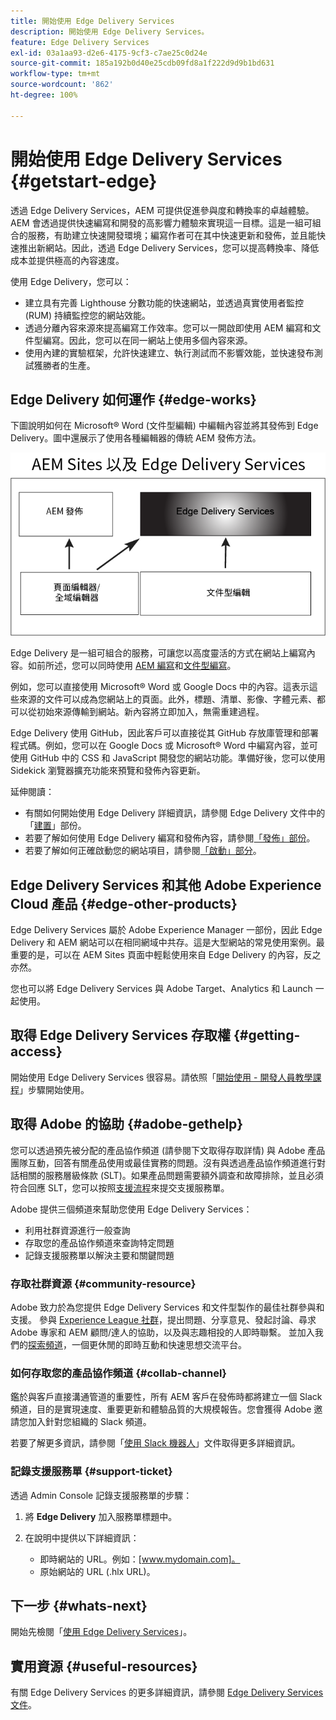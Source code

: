 ```yaml
---
title: 開始使用 Edge Delivery Services
description: 開始使用 Edge Delivery Services。
feature: Edge Delivery Services
exl-id: 03a1aa93-d2e6-4175-9cf3-c7ae25c0d24e
source-git-commit: 185a192b0d40e25cdb09fd8a1f222d9d9b1bd631
workflow-type: tm+mt
source-wordcount: '862'
ht-degree: 100%

---
```


# 開始使用 Edge Delivery Services {#getstart-edge}

透過 Edge Delivery Services，AEM 可提供促進參與度和轉換率的卓越體驗。AEM 會透過提供快速編寫和開發的高影響力體驗來實現這一目標。這是一組可組合的服務，有助建立快速開發環境；編寫作者可在其中快速更新和發佈，並且能快速推出新網站。因此，透過 Edge Delivery Services，您可以提高轉換率、降低成本並提供極高的內容速度。

使用 Edge Delivery，您可以：

* 建立具有完善 Lighthouse 分數功能的快速網站，並透過真實使用者監控 (RUM) 持續監控您的網站效能。
* 透過分離內容來源來提高編寫工作效率。您可以一開啟即使用 AEM 編寫和文件型編寫。因此，您可以在同一網站上使用多個內容來源。
* 使用內建的實驗框架，允許快速建立、執行測試而不影響效能，並快速發布測試獲勝者的生產。

## Edge Delivery 如何運作 {#edge-works}

下圖說明如何在 Microsoft® Word (文件型編輯) 中編輯內容並將其發佈到 Edge Delivery。圖中還展示了使用各種編輯器的傳統 AEM 發佈方法。

![Edge Delivery 架構](assets/edgedelivery.png)

Edge Delivery 是一組可組合的服務，可讓您以高度靈活的方式在網站上編寫內容。如前所述，您可以同時使用 [AEM 編寫](https://experienceleague.adobe.com/docs/experience-manager-cloud-service/content/sites/authoring/getting-started/concepts.html)和[文件型編寫](https://www.hlx.live/docs/authoring)。

例如，您可以直接使用 Microsoft® Word 或 Google Docs 中的內容。這表示這些來源的文件可以成為您網站上的頁面。此外，標題、清單、影像、字體元素、都可以從初始來源傳輸到網站。新內容將立即加入，無需重建過程。

Edge Delivery 使用 GitHub，因此客戶可以直接從其 GitHub 存放庫管理和部署程式碼。例如，您可以在 Google Docs 或 Microsoft® Word 中編寫內容，並可使用 GitHub 中的 CSS 和 JavaScript 開發您的網站功能。準備好後，您可以使用 Sidekick 瀏覽器擴充功能來預覽和發佈內容更新。

延伸閱讀：

* 有關如何開始使用 Edge Delivery 詳細資訊，請參閱 Edge Delivery 文件中的「[建置](https://www.hlx.live/docs/#build)」部份。 
* 若要了解如何使用 Edge Delivery 編寫和發佈內容，請參閱[「發佈」部份](https://www.hlx.live/docs/authoring)。
* 若要了解如何正確啟動您的網站項目，請參閱[「啟動」部分](https://www.hlx.live/docs/#launch)。

## Edge Delivery Services 和其他 Adobe Experience Cloud 產品 {#edge-other-products}

Edge Delivery Services 屬於 Adobe Experience Manager 一部份，因此 Edge Delivery 和 AEM 網站可以在相同網域中共存。這是大型網站的常見使用案例。最重要的是，可以在 AEM Sites 頁面中輕鬆使用來自 Edge Delivery 的內容，反之亦然。

您也可以將 Edge Delivery Services 與 Adobe Target、Analytics 和 Launch 一起使用。

## 取得 Edge Delivery Services 存取權 {#getting-access}

開始使用 Edge Delivery Services 很容易。請依照「[開始使用 - 開發人員教學課程](https://www.hlx.live/developer/tutorial)」步驟開始使用。

## 取得 Adobe 的協助 {#adobe-gethelp}

您可以透過預先被分配的產品協作頻道 (請參閱下文取得存取詳情) 與 Adobe 產品團隊互動，回答有關產品使用或最佳實務的問題。沒有與透過產品協作頻道進行對話相關的服務層級條款 (SLT)。如果產品問題需要額外調查和故障排除，並且必須符合回應 SLT，您可以按照[支援流程](https://experienceleague.adobe.com/?lang=en&amp;support-tab=home#support)來提交支援服務單。

Adobe 提供三個頻道來幫助您使用 Edge Delivery Services：

* 利用社群資源進行一般查詢
* 存取您的產品協作頻道來查詢特定問題
* 記錄支援服務單以解決主要和關鍵問題

### 存取社群資源 {#community-resource}

Adobe 致力於為您提供 Edge Delivery Services 和文件型製作的最佳社群參與和支援。 參與 [Experience League 社群](https://adobe.ly/3Q6kTKl)，提出問題、分享意見、發起討論、尋求 Adobe 專家和 AEM 顧問/達人的協助，以及與志趣相投的人即時聯繫。 並加入我們的[探索頻道](https://discord.gg/aem-live)，一個更休閒的即時互動和快速思想交流平台。

### 如何存取您的產品協作頻道 {#collab-channel}

鑑於與客戶直接溝通管道的重要性，所有 AEM 客戶在發佈時都將建立一個 Slack 頻道，目的是實現速度、重要更新和體驗品質的大規模報告。您會獲得 Adobe 邀請您加入針對您組織的 Slack 頻道。

若要了解更多資訊，請參閱「[使用 Slack 機器人](https://www.hlx.live/docs/slack)」文件取得更多詳細資訊。

### 記錄支援服務單 {#support-ticket}

透過 Admin Console 記錄支援服務單的步驟：

1. 將 **Edge Delivery** 加入服務單標題中。
2. 在說明中提供以下詳細資訊：

   * 即時網站的 URL。例如：[www.mydomain.com]。
   * 原始網站的 URL (.hlx URL)。

## 下一步 {#whats-next}

開始先檢閱「[使用 Edge Delivery Services](/help/edge/using.md)」。

## 實用資源 {#useful-resources}

有關 Edge Delivery Services 的更多詳細資訊，請參閱 [Edge Delivery Services 文件](https://www.hlx.live/docs/)。
